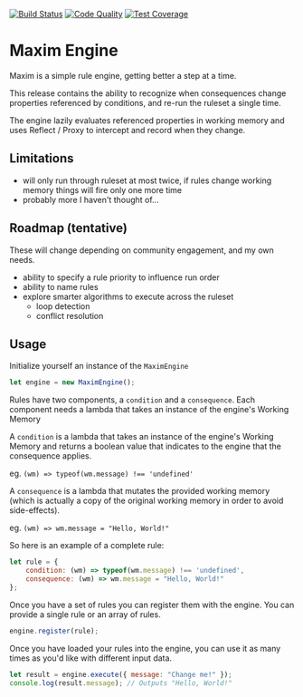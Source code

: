 [![Build Status](https://travis-ci.org/svetzal/maxim-engine.svg?branch=master)](https://travis-ci.org/svetzal/maxim-engine)
[![Code Quality](https://api.codeclimate.com/v1/badges/ce3c1b2c628677b1c330/maintainability)](https://codeclimate.com/github/svetzal/maxim-engine/maintainability)
[![Test Coverage](https://api.codeclimate.com/v1/badges/ce3c1b2c628677b1c330/test_coverage)](https://codeclimate.com/github/svetzal/maxim-engine/test_coverage)

# Maxim Engine

Maxim is a simple rule engine, getting better a step at a time.

This release contains the ability to recognize when consequences change properties referenced by conditions, and re-run the ruleset a single time.

The engine lazily evaluates referenced properties in working memory and uses Reflect / Proxy to intercept and record when they change.

## Limitations

- will only run through ruleset at most twice, if rules change working memory things will fire only one more time
- probably more I haven't thought of...

## Roadmap (tentative)

These will change depending on community engagement, and my own needs.

- ability to specify a rule priority to influence run order
- ability to name rules
- explore smarter algorithms to execute across the ruleset
  - loop detection
  - conflict resolution

## Usage

Initialize yourself an instance of the `MaximEngine`

```js
let engine = new MaximEngine();
```

Rules have two components, a `condition` and a `consequence`. Each component needs a lambda that takes an instance of the engine's Working Memory 

A `condition` is a lambda that takes an instance of the engine's Working Memory and returns a boolean value that indicates to the engine that the consequence applies.

eg. `(wm) => typeof(wm.message) !== 'undefined'`

A `consequence` is a lambda that mutates the provided working memory (which is actually a copy of the original working memory in order to avoid side-effects).

eg. `(wm) => wm.message = "Hello, World!"`

So here is an example of a complete rule:

```js
let rule = {
    condition: (wm) => typeof(wm.message) !== 'undefined',
    consequence: (wm) => wm.message = "Hello, World!"
};
```

Once you have a set of rules you can register them with the engine. You can provide a single rule or an array of rules.

```js
engine.register(rule);
```

Once you have loaded your rules into the engine, you can use it as many times as you'd like with different input data.

```js
let result = engine.execute({ message: "Change me!" });
console.log(result.message); // Outputs "Hello, World!"
```